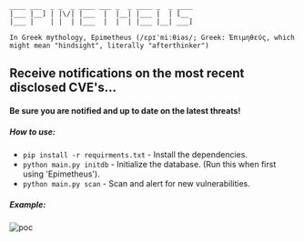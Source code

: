     ____ ___  _ _  _ ____ ___ _  _ ____ _  _ ____
    |___ |__] | |\/| |___  |  |__| |___ |  | [__
    |___ |    | |  | |___  |  |  | |___ |__| ___]
                                                
    In Greek mythology, Epimetheus (/ɛpɪˈmiːθiəs/; Greek: Ἐπιμηθεύς, which might mean "hindsight", literally "afterthinker")

## Receive notifications on the most recent disclosed CVE's...
#### Be sure you are notified and up to date on the latest threats!


##### How to use:
  * `pip install -r requirments.txt` - Install the dependencies.
  * `python main.py initdb` - Initialize the database. (Run this when first using 'Epimetheus').
  * `python main.py scan` - Scan and alert for new vulnerabilities.

##### Example:
![poc](https://user-images.githubusercontent.com/35051260/121968145-a8ab7080-cd69-11eb-97e9-87cc094b3687.gif)

